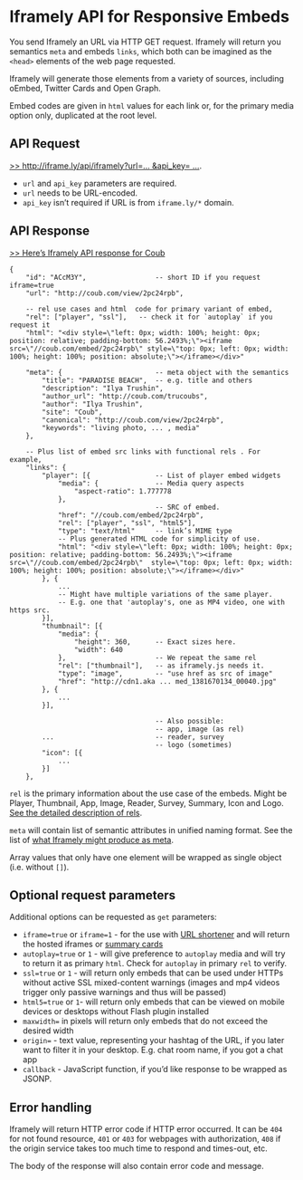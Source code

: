 # Iframely API for Responsive Embeds

You send Iframely an URL via HTTP GET request. Iframely will return you semantics `meta` and embeds `links`, which both can be imagined as the `<head>` elements of the web page requested. 

Iframely will generate those elements from a variety of sources, including oEmbed, Twitter Cards and Open Graph. 

Embed codes are given in `html` values for each link or, for the primary media option only, duplicated at the root level. 

## API Request

[>> http://iframe.ly/api/iframely?url=… &api_key= …](http://iframe.ly/api/iframely?url=http://iframe.ly/ACcM3Y).

 - `url` and `api_key` parameters are required. 
 - `url` needs to be URL-encoded.
 - `api_key` isn’t required if URL is from `iframe.ly/*` domain. 

## API Response

[>> Here’s Iframely API response for Coub](http://iframe.ly/api/iframely?url=http://iframe.ly/ACcM3Y)


    {
        "id": "ACcM3Y",                 -- short ID if you request iframe=true
        "url": "http://coub.com/view/2pc24rpb",

		-- rel use cases and html  code for primary variant of embed,
		"rel": ["player", "ssl"],	-- check it for `autoplay` if you request it
		"html": "<div style=\"left: 0px; width: 100%; height: 0px; position: relative; padding-bottom: 56.2493%;\"><iframe src=\"//coub.com/embed/2pc24rpb\" style=\"top: 0px; left: 0px; width: 100%; height: 100%; position: absolute;\"></iframe></div>"

        "meta": {                       -- meta object with the semantics
            "title": "PARADISE BEACH",  -- e.g. title and others
            "description": "Ilya Trushin",
            "author_url": "http://coub.com/trucoubs",
            "author": "Ilya Trushin",
            "site": "Coub",
            "canonical": "http://coub.com/view/2pc24rpb",
            "keywords": "living photo, ... , media"        
        },

        -- Plus list of embed src links with functional rels . For example,
        "links": {
            "player": [{                -- List of player embed widgets
                "media": {              -- Media query aspects
                    "aspect-ratio": 1.777778
                },
                                        -- SRC of embed.
                "href": "//coub.com/embed/2pc24rpb",
                "rel": ["player", "ssl", "html5"],
                "type": "text/html"     -- link’s MIME type
                -- Plus generated HTML code for simplicity of use.
                "html": "<div style=\"left: 0px; width: 100%; height: 0px; position: relative; padding-bottom: 56.2493%;\"><iframe src=\"//coub.com/embed/2pc24rpb\"  style=\"top: 0px; left: 0px; width: 100%; height: 100%; position: absolute;\"></iframe></div>"
            }, {
                ... 
                -- Might have multiple variations of the same player. 
                -- E.g. one that 'autoplay's, one as MP4 video, one with https src.
            }],
            "thumbnail": [{
                "media": {
                    "height": 360,      -- Exact sizes here. 
                    "width": 640
                },                      -- We repeat the same rel
                "rel": ["thumbnail"],   -- as iframely.js needs it.
                "type": "image",        -- "use href as src of image"
                "href": "http://cdn1.aka ... med_1381670134_00040.jpg"
            }, {
                ...
            }],

                                        -- Also possible:
                                        -- app, image (as rel)
            ...                         -- reader, survey
                                        -- logo (sometimes)
            "icon": [{
                ...
            }]
        },


`rel` is the primary information about the use case of the embeds. 
Might be Player, Thumbnail, App, Image, Reader, Survey, Summary, Icon and Logo. [See the detailed description of rels](https://iframely.com/docs/links). 

`meta` will contain list of semantic attributes in unified naming format. 
See the list of [what Iframely might produce as meta](https://iframely.com/docs/meta).

Array values that only have one element will be wrapped as single object (i.e. without `[]`).


## Optional request parameters

Additional options can be requested as `get` parameters:

 - `iframe=true` or `iframe=1` - for the use with [URL shortener](https://iframely.com/docs/url-shortener) and will return the hosted iframes or [summary cards](https://iframely.com/docs)
 - `autoplay=true` or `1` - will give preference to `autoplay` media and will try to return it as primary `html`. Check for `autoplay` in primary `rel` to verify.
 - `ssl=true` or `1` - will return only embeds that can be used under HTTPs without active SSL mixed-content warnings (images and mp4 videos trigger only passive warnings and thus will be passed)
 - `html5=true` or `1`- will return only embeds that can be viewed on mobile devices or desktops without Flash plugin installed
 - `maxwidth=` in pixels will return only embeds that do not exceed the desired width
 - `origin=` - text value, representing your hashtag of the URL, if you later want to filter it in your desktop. E.g. chat room name, if you got a chat app
 - `callback` - JavaScript function, if you’d like response to be wrapped as JSONP.

## Error handling

Iframely will return HTTP error code if HTTP error occurred. It can be `404` for not found resource, `401` or `403` for webpages with authorization, `408` if the origin service takes too much time to respond and times-out, etc. 

The body of the response will also contain error code and message.